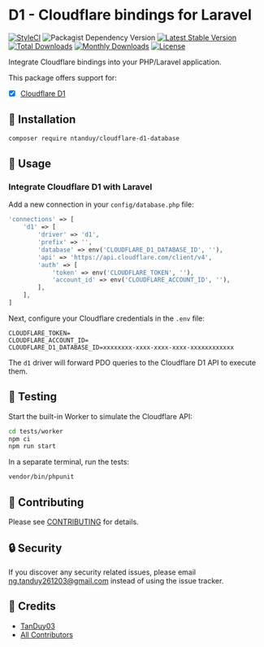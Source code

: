 # D1 - Cloudflare bindings for Laravel

[![StyleCI](https://github.styleci.io/repos/845491307/shield?branch=main)](https://github.styleci.io/repos/845491307)
![Packagist Dependency Version](https://img.shields.io/packagist/dependency-v/ntanduy/cloudflare-d1-database/php)
[![Latest Stable Version](https://poser.pugx.org/ntanduy/cloudflare-d1-database/v/stable)](https://packagist.org/packages/ntanduy/cloudflare-d1-database)
[![Total Downloads](https://poser.pugx.org/ntanduy/cloudflare-d1-database/downloads)](https://packagist.org/packages/ntanduy/cloudflare-d1-database)
[![Monthly Downloads](https://poser.pugx.org/ntanduy/cloudflare-d1-database/d/monthly)](https://packagist.org/packages/ntanduy/cloudflare-d1-database)
[![License](https://poser.pugx.org/ntanduy/cloudflare-d1-database/license)](https://packagist.org/packages/ntanduy/cloudflare-d1-database)

Integrate Cloudflare bindings into your PHP/Laravel application.

This package offers support for:

- [x] [Cloudflare D1](https://developers.cloudflare.com/d1)

## 🚀 Installation

```bash
composer require ntanduy/cloudflare-d1-database
```

## 👏 Usage

### Integrate Cloudflare D1 with Laravel

Add a new connection in your `config/database.php` file:

```php
'connections' => [
    'd1' => [
        'driver' => 'd1',
        'prefix' => '',
        'database' => env('CLOUDFLARE_D1_DATABASE_ID', ''),
        'api' => 'https://api.cloudflare.com/client/v4',
        'auth' => [
            'token' => env('CLOUDFLARE_TOKEN', ''),
            'account_id' => env('CLOUDFLARE_ACCOUNT_ID', ''),
        ],
    ],
]
```

Next, configure your Cloudflare credentials in the `.env` file:

```
CLOUDFLARE_TOKEN=
CLOUDFLARE_ACCOUNT_ID=
CLOUDFLARE_D1_DATABASE_ID=xxxxxxxx-xxxx-xxxx-xxxx-xxxxxxxxxxxx
```

The `d1` driver will forward PDO queries to the Cloudflare D1 API to execute them.

## 🌱 Testing

Start the built-in Worker to simulate the Cloudflare API:

```bash
cd tests/worker
npm ci
npm run start
```

In a separate terminal, run the tests:

``` bash
vendor/bin/phpunit
```

## 🤝 Contributing

Please see [CONTRIBUTING](CONTRIBUTING.md) for details.

## 🔒  Security

If you discover any security related issues, please email <ng.tanduy261203@gmail.com> instead of using the issue tracker.

## 🎉 Credits

- [TanDuy03](https://github.com/TanDuy03)
- [All Contributors](../../contributors)
